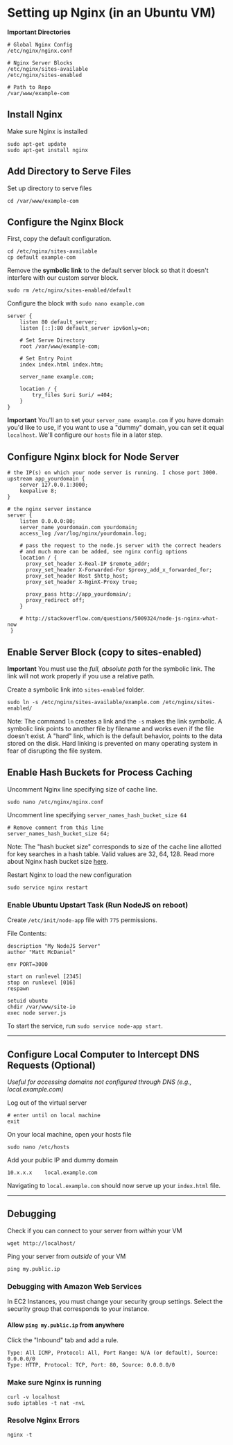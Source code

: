 # Setting up Nginx (in an Ubuntu VM)

**Important Directories**
```
# Global Nginx Config
/etc/nginx/nginx.conf

# Nginx Server Blocks
/etc/nginx/sites-available
/etc/nginx/sites-enabled

# Path to Repo
/var/www/example-com
```

## Install Nginx

Make sure Nginx is installed
```
sudo apt-get update
sudo apt-get install nginx
```

## Add Directory to Serve Files

Set up directory to serve files
```
cd /var/www/example-com
```

## Configure the Nginx Block

First, copy the default configuration.
```
cd /etc/nginx/sites-available
cp default example-com
```

Remove the **symbolic link** to the default server block so that it doesn't interfere with our custom server block.
```
sudo rm /etc/nginx/sites-enabled/default
```

Configure the block with `sudo nano example.com`
```
server {
    listen 80 default_server;
    listen [::]:80 default_server ipv6only=on;

    # Set Serve Directory
    root /var/www/example-com;
    
    # Set Entry Point
    index index.html index.htm;

    server_name example.com;

    location / {
        try_files $uri $uri/ =404;
    }
}
```

**Important**
You'll an to set your `server_name example.com` if you have domain you'd like to use, if you want to use a "dummy" domain, you can set it equal `localhost`. We'll configure our `hosts` file in a later step.

## Configure Nginx block for Node Server
```
# the IP(s) on which your node server is running. I chose port 3000.
upstream app_yourdomain {
    server 127.0.0.1:3000;
    keepalive 8;
}

# the nginx server instance
server {
    listen 0.0.0.0:80;
    server_name yourdomain.com yourdomain;
    access_log /var/log/nginx/yourdomain.log;

    # pass the request to the node.js server with the correct headers
    # and much more can be added, see nginx config options
    location / {
      proxy_set_header X-Real-IP $remote_addr;
      proxy_set_header X-Forwarded-For $proxy_add_x_forwarded_for;
      proxy_set_header Host $http_host;
      proxy_set_header X-NginX-Proxy true;

      proxy_pass http://app_yourdomain/;
      proxy_redirect off;
    }
    
    # http://stackoverflow.com/questions/5009324/node-js-nginx-what-now
 }
 ```

## Enable Server Block (copy to sites-enabled)

**Important**
You must use the *full, absolute path* for the symbolic link. The link will not work properly if you use a relative path.

Create a symbolic link into `sites-enabled` folder. 
```
sudo ln -s /etc/nginx/sites-available/example.com /etc/nginx/sites-enabled/
```

Note: The command `ln` creates a link and the `-s` makes the link symbolic. A symbolic link points to another file by filename and works even if the file doesn't exist. A "hard" link, which is the default behavior, points to the data stored on the disk. Hard linking is prevented on many operating system in fear of disrupting the file system.

## Enable Hash Buckets for Process Caching

Uncomment Nginx line specifying size of cache line.
```
sudo nano /etc/nginx/nginx.conf
``` 

Uncomment line specifying `server_names_hash_bucket_size 64`
```
# Remove comment from this line
server_names_hash_bucket_size 64;
```

Note: The "hash bucket size" corresponds to size of the cache line allotted for key searches in a hash table. Valid values are 32, 64, 128. Read more about Nginx hash bucket size [here](http://nginx.org/en/docs/hash.html).

Restart Nginx to load the new configuration
```
sudo service nginx restart
```

### Enable Ubuntu Upstart Task (Run NodeJS on reboot)

Create `/etc/init/node-app` file with `775` permissions.

File Contents:
```
description "My NodeJS Server"
author "Matt McDaniel"

env PORT=3000

start on runlevel [2345]
stop on runlevel [016]
respawn

setuid ubuntu
chdir /var/www/site-io
exec node server.js
```

To start the service, run `sudo service node-app start`.

---

## Configure Local Computer to Intercept DNS Requests (Optional)
*Useful for accessing domains not configured through DNS (e.g., local.example.com)*

Log out of the virtual server
```
# enter until on local machine
exit
```

On your local machine, open your hosts file
```
sudo nano /etc/hosts
```

Add your public IP and dummy domain
```
10.x.x.x    local.example.com
```

Navigating to `local.example.com` should now serve up your `index.html` file.

---

## Debugging

Check if you can connect to your server from *within* your VM
```
wget http://localhost/
```

Ping your server from *outside* of your VM
```
ping my.public.ip
```

### Debugging with Amazon Web Services

In EC2 Instances, you must change your security group settings. Select the security group that corresponds to your instance.

#### Allow `ping my.public.ip` from anywhere
Click the "Inbound" tab and add a rule.
```
Type: All ICMP, Protocol: All, Port Range: N/A (or default), Source: 0.0.0.0/0
Type: HTTP, Protocol: TCP, Port: 80, Source: 0.0.0.0/0
```

### Make sure Nginx is running
```
curl -v localhost
sudo iptables -t nat -nvL
```

### Resolve Nginx Errors
```
nginx -t
```




